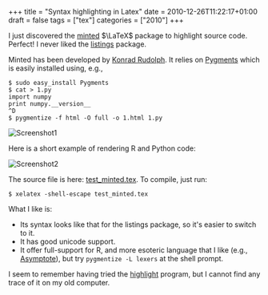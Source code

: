 +++
title = "Syntax highlighting in Latex"
date = 2010-12-26T11:22:17+01:00
draft = false
tags = ["tex"]
categories = ["2010"]
+++

I just discovered the [minted](http://www.ctan.org/tex-archive/macros/latex/contrib/minted/) $\LaTeX$ package to highlight source code. Perfect! I never liked the [listings](http://www.ctan.org/tex-archive/macros/latex/contrib/listings/) package.

<!--more-->

Minted has been developed by [Konrad Rudolph](http://stackoverflow.com/questions/1966425/source-code-highlighting-in-latex/1985330#1985330). It relies on [Pygments](http://pygments.org/) which is easily installed using, e.g.,

```
$ sudo easy_install Pygments
$ cat > 1.py
import numpy
print numpy.__version__
^D
$ pygmentize -f html -O full -o 1.html 1.py
```

![Screenshot1](/img/2010-12-26-17-52-00.png)

Here is a short example of rendering R and Python code:

![Screenshot2](/img/2010-12-26-18-18-00.png)

The source file is here: <i class="fa fa-file-code-o fa-1x"></i>  [test_minted.tex](http://www.aliquote.org/pub/test_minted.tex). To compile, just run:

```
$ xelatex -shell-escape test_minted.tex
```

What I like is:

- Its syntax looks like that for the listings package, so it's easier to switch to it.
- It has good unicode support.
- It offer full-support for R, and more esoteric language that I like (e.g., [Asymptote](http://asymptote.sourceforge.net/)), but try `pygmentize -L lexers` at the shell prompt.

I seem to remember having tried the [highlight](http://tug.ctan.org/tex-archive/support/highlight/) program, but I cannot find any trace of it on my old computer.
